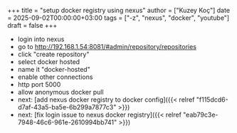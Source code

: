 +++
title = "setup docker registry using nexus"
author = ["Kuzey Koç"]
date = 2025-09-02T00:00:00+03:00
tags = ["-z", "nexus", "docker", "youtube"]
draft = false
+++

-   login into nexus
-   go to <http://192.168.1.54:8081/#admin/repository/repositories>
-   click "create repository"
-   select docker hosted
-   name it "docker-hosted"
-   enable other connections
-   http port 5000
-   allow anonymous docker pull
-   next: [add nexus docker registry to docker config]({{< relref "f115dcd6-d7af-43a5-ba5e-6b299a7877c3" >}})
-   next: [fix login issue to nexus docker registry]({{< relref "eab79c3e-7948-46c6-961e-2610994bb741" >}})
